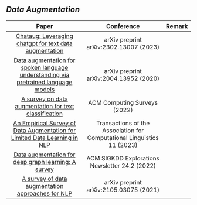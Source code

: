 ## ***Data Augmentation***
| Paper | Conference | Remark |
| :---:| :---:| :---:|
|[Chataug: Leveraging chatgpt for text data augmentation](https://arxiv.org/pdf/2302.13007v1.pdf)|arXiv preprint arXiv:2302.13007 (2023)||
|[Data augmentation for spoken language understanding via pretrained language models](https://arxiv.org/abs/2004.13952)|arXiv preprint arXiv:2004.13952 (2020)||
|[A survey on data augmentation for text classification](https://arxiv.org/abs/2107.03158)|ACM Computing Surveys (2022)||
|[An Empirical Survey of Data Augmentation for Limited Data Learning in NLP](https://arxiv.org/abs/2106.07499)|Transactions of the Association for Computational Linguistics 11 (2023)||
|[Data augmentation for deep graph learning: A survey](https://dl.acm.org/doi/abs/10.1145/3575637.3575646)|ACM SIGKDD Explorations Newsletter 24.2 (2022)||
|[A survey of data augmentation approaches for NLP](https://arxiv.org/abs/2105.03075)|arXiv preprint arXiv:2105.03075 (2021)||
